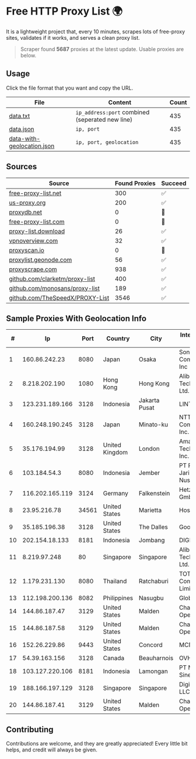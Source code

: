 
# Free HTTP Proxy List 🌍

It is a lightweight project that, every 10 minutes, scrapes lots of free-proxy sites, validates if it works, and serves a clean proxy list.


> Scraper found **5687** proxies at the latest update. Usable proxies are below.

## Usage

Click the file format that you want and copy the URL.


|File|Content|Count|
|----|-------|-----|
|[data.txt](https://raw.githubusercontent.com/themiralay/Proxy-List-World/master/data.txt)|`ip_address:port` combined (seperated new line)|435|
|[data.json](https://raw.githubusercontent.com/themiralay/Proxy-List-World/master/data.json)|`ip, port`|435|
|[data-with-geolocation.json](https://raw.githubusercontent.com/themiralay/Proxy-List-World/master/data-with-geolocation.json)|`ip, port, geolocation`|435|

## Sources

|Source|Found Proxies|Succeed|
|------|-------------|-------|
|[free-proxy-list.net](https://free-proxy-list.net)|300|✅|
|[us-proxy.org](https://www.us-proxy.org)|200|✅|
|[proxydb.net](http://proxydb.net)|0|🚫|
|[free-proxy-list.com](https://free-proxy-list.com/?page=&port=&type%5B%5D=http&type%5B%5D=https&up_time=0&search=Search)|0|🚫|
|[proxy-list.download](https://www.proxy-list.download/HTTP)|26|✅|
|[vpnoverview.com](https://vpnoverview.com/privacy/anonymous-browsing/free-proxy-servers)|32|✅|
|[proxyscan.io](https://www.proxyscan.io)|0|🚫|
|[proxylist.geonode.com](https://proxylist.geonode.com/api/proxy-list?limit=300&page=1&sort_by=lastChecked&sort_type=desc&protocols=http,https)|56|✅|
|[proxyscrape.com](https://api.proxyscrape.com/v2/?request=displayproxies&protocol=http&timeout=10000&country=all&ssl=all&anonymity=all)|938|✅|
|[github.com/clarketm/proxy-list](https://raw.githubusercontent.com/clarketm/proxy-list/master/proxy-list-raw.txt)|400|✅|
|[github.com/monosans/proxy-list](https://raw.githubusercontent.com/monosans/proxy-list/main/proxies/http.txt)|189|✅|
|[github.com/TheSpeedX/PROXY-List](https://raw.githubusercontent.com/TheSpeedX/PROXY-List/master/http.txt)|3546|✅|


## Sample Proxies With Geolocation Info

|#|Ip|Port|Country|City|Internet Service Provider|
|-|--|----|-------|----|-------------------------|
|1|160.86.242.23|8080|Japan|Osaka|Sony Network Communications Inc|
|2|8.218.202.190|1080|Hong Kong|Hong Kong|Alibaba (US) Technology Co., Ltd.|
|3|123.231.189.166|3128|Indonesia|Jakarta Pusat|LINTASARTA|
|4|160.248.190.245|3128|Japan|Minato-ku|NTT PC Communications, Inc.|
|5|35.176.194.99|3128|United Kingdom|London|Amazon Technologies Inc.|
|6|103.184.54.3|8080|Indonesia|Jember|PT Proxi Jaringan Nusantara|
|7|116.202.165.119|3124|Germany|Falkenstein|Hetzner Online GmbH|
|8|23.95.216.78|34561|United States|Marietta|HostPapa|
|9|35.185.196.38|3128|United States|The Dalles|Google LLC|
|10|202.154.18.133|8181|Indonesia|Jombang|DIGITNET|
|11|8.219.97.248|80|Singapore|Singapore|Alibaba (US) Technology Co., Ltd.|
|12|1.179.231.130|8080|Thailand|Ratchaburi|TOT Public Company Limited|
|13|112.198.200.136|8082|Philippines|Nasugbu|Globe Telecom|
|14|144.86.187.47|3129|United States|Malden|Charles River Operation|
|15|144.86.187.58|3129|United States|Malden|Charles River Operation|
|16|152.26.229.86|9443|United States|Concord|MCNC|
|17|54.39.163.156|3128|Canada|Beauharnois|OVH SAS|
|18|103.127.220.106|8181|Indonesia|Lamongan|PT Multi Guna Sinergi|
|19|188.166.197.129|3128|Singapore|Singapore|DigitalOcean, LLC|
|20|144.86.187.41|3129|United States|Malden|Charles River Operation|



## Contributing

Contributions are welcome, and they are greatly appreciated! Every
little bit helps, and credit will always be given.

